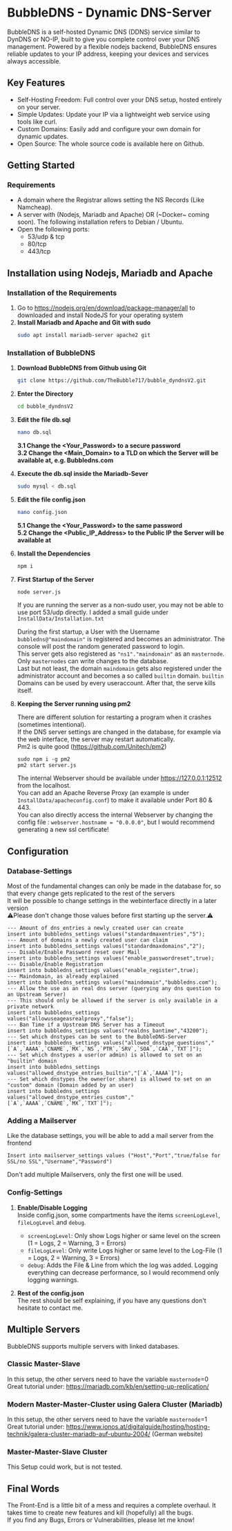 # BubbleDNS - Dynamic DNS-Server

BubbleDNS is a self-hosted Dynamic DNS (DDNS) service similar to DynDNS or NO-IP, built to give you complete control over your DNS management. Powered by a flexible nodejs backend, BubbleDNS ensures reliable updates to your IP address, keeping your devices and services always accessible.


## Key Features
* Self-Hosting Freedom: Full control over your DNS setup, hosted entirely on your server.
* Simple Updates: Update your IP via a lightweight web service using tools like curl.
* Custom Domains: Easily add and configure your own domain for dynamic updates.
* Open Source: The whole source code is available here on Github.


## Getting Started
### Requirements
* A domain where the Registrar allows setting the NS Records (Like Namcheap).
* A server with (Nodejs, Mariadb and Apache) OR (~Docker~ coming soon). The following installation refers to Debian / Ubuntu.
* Open the following ports:
    * 53/udp & tcp
    * 80/tcp
    * 443/tcp


## Installation using Nodejs, Mariadb and Apache

### Installation of the Requirements
1. Go to https://nodejs.org/en/download/package-manager/all to downloaded and install NodeJS for your operating system
2. **Install Mariadb and Apache and Git with sudo**
   ```sh
   sudo apt install mariadb-server apache2 git
   ```

### Installation of BubbleDNS
1. **Download BubbleDNS from Github using Git**
   ```sh
   git clone https://github.com/TheBubble717/bubble_dyndnsV2.git
   ```
2. **Enter the Directory**
   ```sh
   cd bubble_dyndnsV2
   ```
3. **Edit the file db.sql**
   ```sh
   nano db.sql
   ```
    **3.1 Change the <Your_Password> to a secure password**<br />
    **3.2 Change the <Main_Domain> to a TLD on which the Server will be available at, e.g. Bubbledns.com**<br />

4. **Execute the db.sql inside the Mariadb-Sever**
   ```sh
   sudo mysql < db.sql
   ```
5. **Edit the file config.json**
   ```sh
   nano config.json
   ```
    **5.1 Change the <Your_Password> to the same password**<br />
    **5.2 Change the <Public_IP_Address> to the Public IP the Server will be available at**<br />
6. **Install the Dependencies**
   ```sh
   npm i
   ```
7. **First Startup of the Server**
   ```sh
   node server.js
   ```
    If you are running the server as a non-sudo user, you may not be able to use port 53/udp directly. I added a small guide under `InstallData/Installation.txt`

    During the first startup, a User with the Username `bubbledns@"maindomain"` is registered and becomes an administrator. The console will post the random generated password to login.<br />
    This server gets also registered as `"ns1"."maindomain"` as an `masternode`. Only `masternodes` can write changes to the database.<br />
    Last but not least, the domain `maindomain` gets also registered under the administrator account and becomes a so called `builtin` domain. `builtin` Domains can be used by every useraccount. 
    After that, the serve kills itself.<br />

8. **Keeping the Server running using pm2**<br />

    There are different solution for restarting a program when it crashes (sometimes intentional). <br />
    If the DNS server settings are changed in the database, for example via the web interface, the server may restart automatically.<br />
    Pm2 is quite good (https://github.com/Unitech/pm2)
    ```
    sudo npm i -g pm2
    pm2 start server.js
    ```

    The internal Webserver should be available under https://127.0.0.1:12512 from the localhost. <br />
    You can add an Apache Reverse Proxy (an example is under `InstallData/apacheconfig.conf`) to make it available under Port 80 & 443.<br />
    You can also directly access the internal Webserver by changing the config file : `webserver.hostname = "0.0.0.0"`, but I would recommend generating a new ssl certificate!<br />

## Configuration 

### Database-Settings
Most of the fundamental changes can only be made in the database for, so that every change gets replicated to the rest of the servers<br />
It will be possible to change settings in the webinterface directly in a later version<br />
⚠️Please don't change those values before first starting up the server.⚠️

```
--- Amount of dns_entries a newly created user can create
insert into bubbledns_settings values("standardmaxentries","5");  
--- Amount of domains a newly created user can claim
insert into bubbledns_settings values("standardmaxdomains","2");  
--- Disable/Enable Password reset over Mail
insert into bubbledns_settings values("enable_passwordreset",true); 
--- Disable/Enable Registration
insert into bubbledns_settings values("enable_register",true);    
--- Maindomain, as already explained
insert into bubbledns_settings values("maindomain","bubbledns.com"); 
--- Allow the use as an real dns server (querying any dns question to an Upstream Server)
--- This should only be allowed if the server is only available in a private network
insert into bubbledns_settings values("allowuseageasrealproxy","false");
--- Ban Time if a Upstream DNS Server has a Timeout
insert into bubbledns_settings values("realdns_bantime","43200");
--- Set which dnstypes can be sent to the BubbleDNS-Server
insert into bubbledns_settings values("allowed_dnstype_questions","[`A`,`AAAA`,`CNAME`,`MX`,`NS`,`PTR`,`SRV`,`SOA`,`CAA`,`TXT`]");
--- Set which dnstypes a user(or admin) is allowed to set on an "builtin" domain
insert into bubbledns_settings values("allowed_dnstype_entries_builtin","[`A`,`AAAA`]");
--- Set which dnstypes the owner(or share) is allowed to set on an "custom" domain (Domain added by an user)
insert into bubbledns_settings values("allowed_dnstype_entries_custom","[`A`,`AAAA`,`CNAME`,`MX`,`TXT`]");
```
### Adding a Mailserver
Like the database settings, you will be able to add a mail server from the frontend<br>
```
Insert into mailserver_settings values ("Host","Port","true/false for SSL/no SSL","Username","Password")
```
Don't add multiple Mailservers, only the first one will be used.


### Config-Settings
1. **Enable/Disable Logging** <br />
    Inside config.json, some compartments have the items `screenLogLevel`, `fileLogLevel` and `debug`.
    * `screenLogLevel`: Only show Logs higher or same level on the screen (1 = Logs, 2 = Warning, 3 = Errors)
    * `fileLogLevel`: Only write Logs higher or same level to the Log-File (1 = Logs, 2 = Warning, 3 = Errors)
    * `debug`: Adds the File & Line from which the log was added.
    Logging everything can decrease performance, so I would recommend only logging warnings.

2. **Rest of the config.json** <br />
    The rest should be self explaining, if you have any questions don't hesitate to contact me.



## Multiple Servers
BubbleDNS supports multiple servers with linked databases. <br />

### Classic Master-Slave
In this setup, the other servers need to have the variable `masternode`=0 <br />
Great tutorial under: https://mariadb.com/kb/en/setting-up-replication/


### Modern Master-Master-Cluster using Galera Cluster (Mariadb)
In this setup, the other servers need to have the variable `masternode`=1 <br />
Great tutorial under: https://www.ionos.at/digitalguide/hosting/hosting-technik/galera-cluster-mariadb-auf-ubuntu-2004/ (German website)

### Master-Master-Slave Cluster
This Setup could work, but is not tested.


## Final Words
The Front-End is a little bit of a mess and requires a complete overhaul. It takes time to create new features and kill (hopefully) all the bugs.<br /> 
If you find any Bugs, Errors or Vulnerabilities, please let me know!